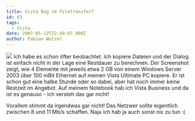 ```yaml
---
title: Vista Bug im Filetransfer?
id: 63
tags:
  - Vista
date: 2007-05-12T22:49:07.000Z
author: Fabian Wetzel
---
```


[![](https://az275061.vo.msecnd.net/blogmedia/2007/05/vista_copy_thumb.jpg)](https://az275061.vo.msecnd.net/blogmedia/2007/05/vista_copy.jpg) Ich habe es schon öfter beobachtet. Ich kopiere Dateien und der Dialog ist einfach nicht in der Lage eine Restdauer zu berechnen. Der Screenshot zeigt, wie 4 Elemente mit jeweils etwa 2 GB von einem Windows Server 2003 über 100 mBit Ethernet auf meinen Vista Ultimate PC kopiere. Er ist schon gut eine halbe Stunde oder so dabei, aber hat noch immer keine Restzeit im Angebot. Auf meinem Notebook hab ich Vista Business und da ist es genauso - ich versteh das gar nicht!

Vorallem stimmt da irgendwas gar nicht! Das Netzwer sollte eigentlich zwischen 8 und 11 Mb/s schaffen. Naja ich hab ja auch sonst nix zu tun :(
